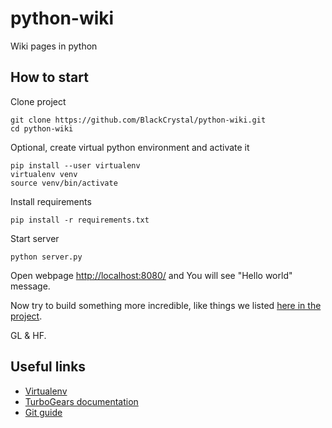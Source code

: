 # python-wiki

Wiki pages in python

## How to start

Clone project

```shell
git clone https://github.com/BlackCrystal/python-wiki.git
cd python-wiki
```

Optional, create virtual python environment and activate it

```shell
pip install --user virtualenv
virtualenv venv
source venv/bin/activate
```

Install requirements

```shell
pip install -r requirements.txt
```

Start server

```shell
python server.py
```

Open webpage [http://localhost:8080/](http://localhost:8080/) and You will see "Hello world" message.

Now try to build something more incredible, like things we listed [here in the project](https://github.com/BlackCrystal/python-wiki/projects/1).

GL & HF.

## Useful links

- [Virtualenv](https://docs.python-guide.org/dev/virtualenvs/#lower-level-virtualenv)
- [TurboGears documentation](https://turbogears.readthedocs.io/en/latest/index.html)
- [Git guide](https://rogerdudler.github.io/git-guide/)
